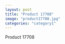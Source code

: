 ```yaml
---
layout: post
title: "Product 17708"
image: "product17708.jpg"
categories: "category1"
---
```

Product 17708
